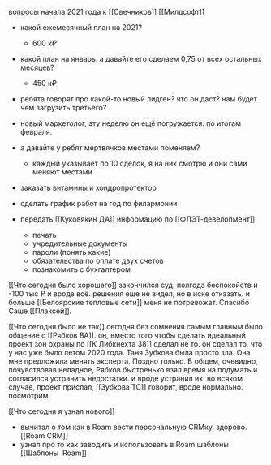 вопросы начала 2021 года к [[Свечников]] [[Милдсофт]]
- какой ежемесячный план на 2021?
	- 600 к₽
- какой план на январь. а давайте его сделаем 0,75 от всех остальных месяцев?
	- 450 к₽
- ребята говорят про какой-то новый лидген? что он даст? нам будет чем загрузить третьего?
- новый маркетолог, эту неделю он ещё погружается. по итогам февраля.
- а давайте у ребят мертвячков местами поменяем?
	- каждый указывает по 10 сделок, я на них смотрю и они сами меняют местами
		
- заказать витамины и хондропротектор
- сделать график работ на год по филармонии
- передать [[Куковякин ДА]] информацию по [[ФЛЭТ-девелопмент]]
    - печать
    - учредительные документы
    - пароли (понять какие)
    - обязательства по оплате двух счетов
    - познакомить с бухгалтером


[[Что сегодня было хорошего]]
закончился суд. полгода беспокойств и -100 тыс ₽ и вроде всё. решения еще не видел, но в иске отказать. и больше [[Белоярские тепловые сети]] меня не потревожат. Спасибо Саше [[Плаксей]].
	
[[Что сегодня было не так]]
сегодня без сомнения самым главным было общение с [[Рябков ВА]]. он, вместо того чтобы сделать идеальный проект зон охраны по [[К Либкнехта 38]] сделал не то. он сделал то, что у нас уже было летом 2020 года. Таня Зубкова была просто зла. Она мне предложила менять эксперта. Поздно только. В общем, очевидно, почувствовав неладное, Рябков быстренько взял время на подумать и согласился устранить недостатки. и вроде устранил их. во всяком случае, проект прислал, [[Зубкова ТС]] говорит, вроде нормально. посмотрим.

[[Что сегодня я узнал нового]]
- вычитал о том как в Roam вести персональную CRMку, здорово. [[Roam CRM]]
- узнал про то как заводить и использовать в Roam шаблоны [[Шаблоны  Roam]]
